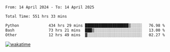 <!--START_SECTION:waka-->

```txt
From: 14 April 2024 - To: 14 April 2025

Total Time: 551 hrs 33 mins

Python             434 hrs 29 mins ███████████████████▒░░░░░   76.98 %
Bash               73 hrs 21 mins  ███▒░░░░░░░░░░░░░░░░░░░░░   13.00 %
Other              12 hrs 49 mins  ▓░░░░░░░░░░░░░░░░░░░░░░░░   02.27 %
```

<!--END_SECTION:waka-->
[![wakatime](https://wakatime.com/badge/user/5f89a63a-5294-4958-ad30-2b3455e63f2a.svg)](https://wakatime.com/@5f89a63a-5294-4958-ad30-2b3455e63f2a)
